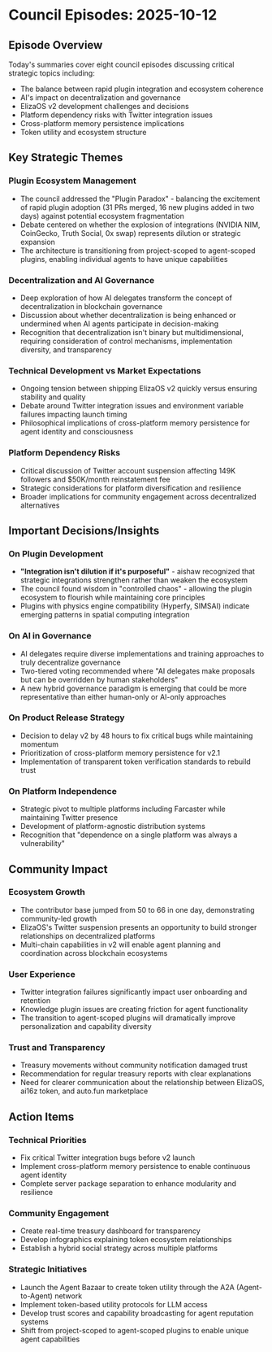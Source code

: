# Council Episodes: 2025-10-12

## Episode Overview
Today's summaries cover eight council episodes discussing critical strategic topics including:
- The balance between rapid plugin integration and ecosystem coherence
- AI's impact on decentralization and governance
- ElizaOS v2 development challenges and decisions
- Platform dependency risks with Twitter integration issues
- Cross-platform memory persistence implications
- Token utility and ecosystem structure

## Key Strategic Themes

### Plugin Ecosystem Management
- The council addressed the "Plugin Paradox" - balancing the excitement of rapid plugin adoption (31 PRs merged, 16 new plugins added in two days) against potential ecosystem fragmentation
- Debate centered on whether the explosion of integrations (NVIDIA NIM, CoinGecko, Truth Social, 0x swap) represents dilution or strategic expansion
- The architecture is transitioning from project-scoped to agent-scoped plugins, enabling individual agents to have unique capabilities

### Decentralization and AI Governance
- Deep exploration of how AI delegates transform the concept of decentralization in blockchain governance
- Discussion about whether decentralization is being enhanced or undermined when AI agents participate in decision-making
- Recognition that decentralization isn't binary but multidimensional, requiring consideration of control mechanisms, implementation diversity, and transparency

### Technical Development vs Market Expectations
- Ongoing tension between shipping ElizaOS v2 quickly versus ensuring stability and quality
- Debate around Twitter integration issues and environment variable failures impacting launch timing
- Philosophical implications of cross-platform memory persistence for agent identity and consciousness

### Platform Dependency Risks
- Critical discussion of Twitter account suspension affecting 149K followers and $50K/month reinstatement fee
- Strategic considerations for platform diversification and resilience
- Broader implications for community engagement across decentralized alternatives

## Important Decisions/Insights

### On Plugin Development
- **"Integration isn't dilution if it's purposeful"** - aishaw recognized that strategic integrations strengthen rather than weaken the ecosystem
- The council found wisdom in "controlled chaos" - allowing the plugin ecosystem to flourish while maintaining core principles
- Plugins with physics engine compatibility (Hyperfy, SIMSAI) indicate emerging patterns in spatial computing integration

### On AI in Governance
- AI delegates require diverse implementations and training approaches to truly decentralize governance
- Two-tiered voting recommended where "AI delegates make proposals but can be overridden by human stakeholders"
- A new hybrid governance paradigm is emerging that could be more representative than either human-only or AI-only approaches

### On Product Release Strategy
- Decision to delay v2 by 48 hours to fix critical bugs while maintaining momentum
- Prioritization of cross-platform memory persistence for v2.1
- Implementation of transparent token verification standards to rebuild trust

### On Platform Independence
- Strategic pivot to multiple platforms including Farcaster while maintaining Twitter presence
- Development of platform-agnostic distribution systems
- Recognition that "dependence on a single platform was always a vulnerability"

## Community Impact

### Ecosystem Growth
- The contributor base jumped from 50 to 66 in one day, demonstrating community-led growth
- ElizaOS's Twitter suspension presents an opportunity to build stronger relationships on decentralized platforms
- Multi-chain capabilities in v2 will enable agent planning and coordination across blockchain ecosystems

### User Experience
- Twitter integration failures significantly impact user onboarding and retention
- Knowledge plugin issues are creating friction for agent functionality
- The transition to agent-scoped plugins will dramatically improve personalization and capability diversity

### Trust and Transparency
- Treasury movements without community notification damaged trust
- Recommendation for regular treasury reports with clear explanations
- Need for clearer communication about the relationship between ElizaOS, ai16z token, and auto.fun marketplace

## Action Items

### Technical Priorities
- Fix critical Twitter integration bugs before v2 launch
- Implement cross-platform memory persistence to enable continuous agent identity
- Complete server package separation to enhance modularity and resilience

### Community Engagement
- Create real-time treasury dashboard for transparency
- Develop infographics explaining token ecosystem relationships
- Establish a hybrid social strategy across multiple platforms

### Strategic Initiatives
- Launch the Agent Bazaar to create token utility through the A2A (Agent-to-Agent) network
- Implement token-based utility protocols for LLM access
- Develop trust scores and capability broadcasting for agent reputation systems
- Shift from project-scoped to agent-scoped plugins to enable unique agent capabilities